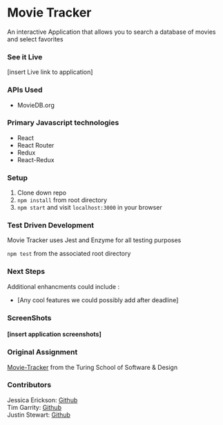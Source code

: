 # Movie Tracker
 An interactive Application that allows you to search a database of movies and select favorites

### See it Live
[insert Live link to application]

### APIs Used
* MovieDB.org 

### Primary Javascript technologies
* React
* React Router
* Redux
* React-Redux

### Setup

1. Clone down repo
2. `npm install` from root directory
3. `npm start` and visit `localhost:3000` in your browser

### Test Driven Development

Movie Tracker uses Jest and Enzyme for all testing purposes

`npm test` from the associated root directory

### Next Steps
Additional enhancments could include :
* [Any cool features we could possibly add after deadline]

### ScreenShots
#### [insert application screenshots]

### Original Assignment

[Movie-Tracker](https://github.com/turingschool-examples/movie-tracker) from the Turing School of Software & Design

### Contributors

Jessica Erickson: [Github](https://github.com/Jessica-Erickson/movie-tracker)<br>
Tim Garrity: [Github](https://github.com/Salamandastron1)<br>
Justin Stewart: [Github](https://github.com/Jstewart3313)
